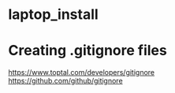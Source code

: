 # laptop_install

# Creating .gitignore files
https://www.toptal.com/developers/gitignore
https://github.com/github/gitignore
